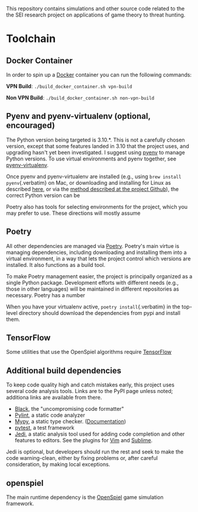 This repository contains simulations and other source code related to
the the SEI research project on applications of game theory to threat
hunting.

# Toolchain

## Docker Container
In order to spin up a [Docker](https://www.docker.com/) container you can run the following commands:

**VPN Build**:
`./build_docker_container.sh vpn-build`

**Non VPN Build**:
`./build_docker_container.sh non-vpn-build`

## Pyenv and pyenv-virtualenv (optional, encouraged)

The Python version being targeted is 3.10.\*. This is not a carefully
chosen version, except that some features landed in 3.10 that the
project uses, and upgrading hasn\'t yet been investigated. I suggest
using [pyenv](https://github.com/pyenv/pyenv) to manage Python versions.
To use virtual environments and pyenv together, see
[pyenv-virtualenv](https://github.com/pyenv/pyenv-virtualenv).

Once pyenv and pyenv-virtualenv are installed (e.g., using
`brew install pyenv`{.verbatim} on Mac, or downloading and installing
for Linux as described
[here](https://bgasparotto.com/install-pyenv-ubuntu-debian), or via the
[method described at the project
Github](https://github.com/pyenv/pyenv#basic-github-checkout)), the
correct Python version can be

Poetry also has tools for selecting environments for the project, which
you may prefer to use. These directions will mostly assume

## Poetry

All other dependencies are managed via
[Poetry](https://python-poetry.org/). Poetry\'s main virtue is managing
dependencies, including downloading and installing them into a virtual
environment, in a way that lets the project control which versions are
installed. It also functions as a build tool.

To make Poetry management easier, the project is principally organized
as a single Python package. Development efforts with different needs
(e.g., those in other languages) will be maintained in different
repositories as necessary. Poetry has a number

When you have your virtualenv active, `poetry install`{.verbatim} in the
top-level directory should download the dependencies from pypi and
install them.

## TensorFlow

Some utilities that use the OpenSpiel algorithms require [TensorFlow](https://www.tensorflow.org/install/pip)


## Additional build dependencies

To keep code quality high and catch mistakes early, this project uses
several code analysis tools. Links are to the PyPI page unless noted;
additiona links are available from there.

-   [Black](https://pypi.org/project/black/), the \"uncompromising code
    formatter\"
-   [Pylint](https://pypi.org/project/pylint/), a static code analyzer
-   [Mypy](https://pypi.org/project/mypy/), a static type checker.
    ([Documentation](https://mypy.readthedocs.io/en/stable/#))
-   [pytest](https://pypi.org/project/pytest/), a test framework
-   [Jedi](https://pypi.org/project/jedi/), a static analysis tool used
    for adding code completion and other features to editors. See the
    plugins for [Vim](https://github.com/davidhalter/jedi-vim) and
    [Sublime](https://github.com/CyanSalt/Sublime-Jedi).

Jedi is optional, but developers should run the rest and seek to make
the code warning-clean, either by fixing problems or, after careful
consideration, by making local exceptions.

## openspiel

The main runtime dependency is the
[OpenSpiel](https://pypi.org/project/open-spiel/) game simulation
framework.
